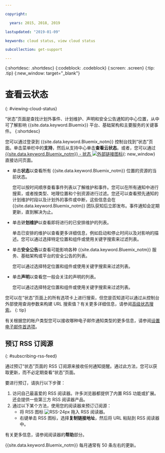 ```yaml
---

copyright:

  years: 2015, 2018, 2019 

lastupdated: "2019-01-09"

keywords: cloud status, view cloud status

subcollection: get-support

---
```


{:shortdesc: .shortdesc}
{:codeblock: .codeblock}
{:screen: .screen}
{:tip: .tip}
{:new_window: target="_blank"}

# 查看云状态
{: #viewing-cloud-status}

“状态”页面是查找计划外事件、计划维护、声明和安全公告通知的中心位置，从中可了解影响 {{site.data.keyword.Bluemix}} 平台、基础架构和主要服务的关键事件。
{:shortdesc}

您可以通过登录到 {{site.data.keyword.Bluemix_notm}} 控制台找到“状态”页面。单击菜单栏中的**支持**，然后从支持中心单击**查看云状态**。或者，您可以通过 [{{site.data.keyword.Bluemix_notm}} - 状态 ![外部链接图标](../icons/launch-glyph.svg "外部链接图标")](https://cloud.ibm.com/status){: new_window} 直接访问页面。

* 单击**状态**以查看所有 {{site.data.keyword.Bluemix_notm}} 位置的资源的当前状态。 

  您可以按时间顺序查看事件列表以了解维护和事件。您可以在所有通知中进行搜索，或者按类型、地理位置和个别资源进行过滤。您还可以查看预先通知的计划维护时段以及计划外的事件或中断，这些信息会在 {{site.data.keyword.Bluemix_notm}} 团队获知后立即发布。事件通知会定期更新，直到解决为止。

* 单击**计划维护**以查看即将进行的已安排维护的列表。 

  单击已安排的维护以查看更多详细信息，例如启动和停止时间以及对影响的描述。您可以通过选择特定位置和组件或使用关键字搜索来过滤列表。

* 单击**安全公告**以查看可能影响各种 {{site.data.keyword.Bluemix_notm}} 服务、基础架构或平台的安全公告的列表。

  您可以通过选择特定位置和组件或使用关键字搜索来过滤列表。

* 单击**声明**以查看您一般会关注的声明的列表。

  您可以通过选择特定位置和组件或使用关键字搜索来过滤列表。

您可以在“状态”页面上的所有选项卡上进行搜索，但您是否知道可以通过从控制台外部使用查询参数来构建 URL 搜索值？有关更多详细信息，请参阅[高级状态搜索](/docs/get-support/status_search.html)。
{: tip}

有关根据您的帐户类型您可以接收哪种电子邮件通知类型的更多信息，请参阅[设置电子邮件首选项](/docs/account/email.html)。 

## 预订 RSS 订阅源
{: #subscribing-rss-feed}

通过预订“状态”页面的 RSS 订阅源来接收任何通知提醒。通过此方法，您可以获取更新，而不必定期查看“状态”页面。

要进行预订，请执行以下步骤：

1. 访问自己最喜爱的 RSS 阅读器。许多浏览器都提供了内置 RSS 功能或扩展。还会提供一些第三方 RSS 阅读器产品。 
2. 通过以下某个方法，使用您的阅读器来预订订阅源：
    * 将 RSS 图标 ![RSS-24px](../icons/RSS-24px.svg) 拖入 RSS 阅读器。
    * 右键单击 RSS 图标，选择**复制链接地址**，然后将 URL 粘贴到 RSS 阅读器中。

有关更多信息，请参阅阅读器的**帮助**部分。

{{site.data.keyword.Bluemix_notm}} 每月通常有 50 条左右的更新。








